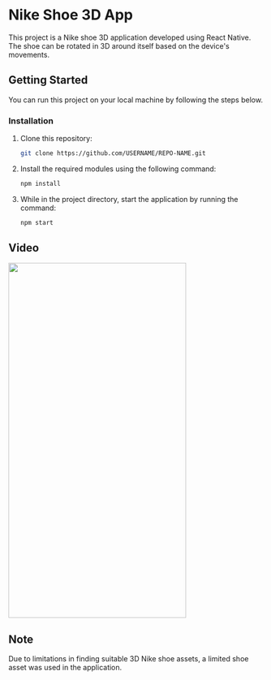 # Nike Shoe 3D App

This project is a Nike shoe 3D application developed using React Native. The shoe can be rotated in 3D around itself based on the device's movements.

## Getting Started

You can run this project on your local machine by following the steps below.

### Installation

1. Clone this repository:

   ```sh
   git clone https://github.com/USERNAME/REPO-NAME.git

2. Install the required modules using the following command:

   ```sh
   npm install

3. While in the project directory, start the application by running the command:

   ```sh
   npm start

## Video


<div>
  <img width="350" height="700" src="https://github.com/egulerr/NikeShoe3D-React-Native/blob/main/nike3d.gif" />
 </div>

## Note

Due to limitations in finding suitable 3D Nike shoe assets, a limited shoe asset was used in the application. 
